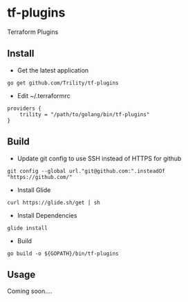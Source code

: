 # tf-plugins
Terraform Plugins

## Install

* Get the latest application
```
go get github.com/Trility/tf-plugins
```
* Edit ~/.terraformrc
```
providers {
    trility = "/path/to/golang/bin/tf-plugins"
}
```

## Build

* Update git config to use SSH instead of HTTPS for github
```
git config --global url."git@github.com:".insteadOf "https://github.com/"
```
* Install Glide
```
curl https://glide.sh/get | sh
```
* Install Dependencies
```
glide install
```
* Build
```
go build -o ${GOPATH}/bin/tf-plugins
```

## Usage
Coming soon....
